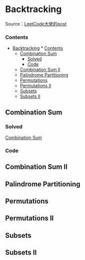 # Backtracking



Source：[LeetCode大佬的post](https://leetcode.com/problems/combination-sum/discuss/16502/A-general-approach-to-backtracking-questions-in-Java-(Subsets-Permutations-Combination-Sum-Palindrome-Partitioning))



### Contents

<!--ts-->
   * [Backtracking](#backtracking)
         * [Contents](#contents)
      * [Combination Sum](#combination-sum)
         * [Solved](#solved)
         * [Code](#code)
      * [Combination Sum II](#combination-sum-ii)
      * [Palindrome Partitioning](#palindrome-partitioning)
      * [Permutations](#permutations)
      * [Permutations II](#permutations-ii)
      * [Subsets](#subsets)
      * [Subsets II](#subsets-ii)

<!-- Added by: weiyizhi, at: 2020年12月22日 星期二 19时57分06秒 CST -->

<!--te-->



## Combination Sum

### Solved

[Combination Sum](../Solved/39-Combination-Sum/Combination-Sum.md)



### Code



## Combination Sum II



## Palindrome Partitioning



## Permutations



## Permutations II



## Subsets



## Subsets II

